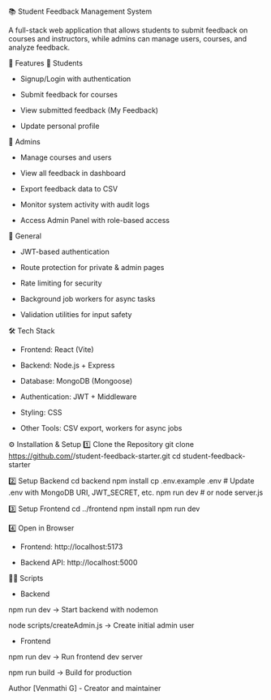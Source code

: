 📚 Student Feedback Management System

A full-stack web application that allows students to submit feedback on courses and instructors, while admins can manage users, courses, and analyze feedback.

🚀 Features
🔹 Students

* Signup/Login with authentication

* Submit feedback for courses

* View submitted feedback (My Feedback)

* Update personal profile

🔹 Admins

* Manage courses and users

* View all feedback in dashboard

* Export feedback data to CSV

* Monitor system activity with audit logs

* Access Admin Panel with role-based access

🔹 General

* JWT-based authentication

* Route protection for private & admin pages

* Rate limiting for security

* Background job workers for async tasks

* Validation utilities for input safety

🛠️ Tech Stack

* Frontend: React (Vite)

* Backend: Node.js + Express

* Database: MongoDB (Mongoose)

* Authentication: JWT + Middleware

* Styling: CSS

* Other Tools: CSV export, workers for async jobs

⚙️ Installation & Setup
1️⃣ Clone the Repository
             git clone https://github.com/<your-username>/student-feedback-starter.git
             cd student-feedback-starter

2️⃣ Setup Backend
             cd backend
             npm install
             cp .env.example .env
             # Update .env with MongoDB URI, JWT_SECRET, etc.
             npm run dev   # or node server.js

3️⃣ Setup Frontend
              cd ../frontend
              npm install
              npm run dev

4️⃣ Open in Browser

* Frontend: http://localhost:5173

* Backend API: http://localhost:5000

🧑‍💻 Scripts
* Backend

npm run dev → Start backend with nodemon

node scripts/createAdmin.js → Create initial admin user

* Frontend

npm run dev → Run frontend dev server

npm run build → Build for production

Author
[Venmathi G] - Creator and maintainer
